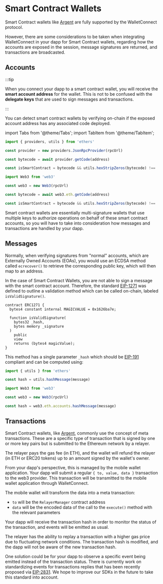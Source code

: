 # Smart Contract Wallets

Smart Contract wallets like [Argent](https://argent.gitbook.io/argent/wallet-connect-and-argent) are fully supported by the WalletConnect protocol.

However, there are some considerations to be taken when integrating WalletConnect in your dapp for Smart Contract wallets, regarding how the accounts are exposed in the session, message signatures are returned, and transactions are broadcasted.

## Accounts

:::tip

When you connect your dapp to a smart contract wallet, you will receive the **smart account address** for the wallet. This is not to be confused with the **delegate keys** that are used to sign messages and transactions.

:::

You can detect smart contract wallets by verifying on-chain if the exposed account address has any associated code deployed.

import Tabs from '@theme/Tabs';
import TabItem from '@theme/TabItem';

<Tabs>
<TabItem value="ethersjs" label="ethers.js">

```javascript
import { providers, utils } from 'ethers'

const provider = new providers.JsonRpcProvider(rpcUrl)

const bytecode = await provider.getCode(address)

const isSmartContract = bytecode && utils.hexStripZeros(bytecode) !== '0x'
```

</TabItem>
<TabItem value="web3js" label="web3.js">

```javascript
import Web3 from 'web3'

const web3 = new Web3(rpcUrl)

const bytecode = await web3.eth.getCode(address)

const isSmartContract = bytecode && utils.hexStripZeros(bytecode) !== '0x'
```

</TabItem>
</Tabs>

Smart contract wallets are essentially multi-signature wallets that use multiple keys to authorize operations on behalf of these smart contract accounts, so you will have to take into consideration how messages and transactions are handled by your dapp.

## Messages

Normally, when verifying signatures from "normal" accounts, which are Externally Owned Accounts (EOAs), you would use an ECDSA method called `ecrecover()` to retrieve the corresponding public key, which will then map to an address.

In the case of Smart Contract Wallets, you are not able to sign a message with the smart contract account. Therefore, the standard [EIP-1271](https://eips.ethereum.org/EIPS/eip-1271) was defined to outline a validation method which can be called on-chain, labeled `isValidSignature()`.

```text
contract ERC1271 {
  bytes4 constant internal MAGICVALUE = 0x1626ba7e;

  function isValidSignature(
    bytes32 _hash,
    bytes memory _signature
  )
    public
    view
    returns (bytes4 magicValue);
}
```

This method has a single parameter `_hash` which should be [EIP-191](https://eips.ethereum.org/EIPS/eip-191) compliant and can be computed using:

<Tabs>
<TabItem value="ethersjs" label="ethers.js">

```javascript
import { utils } from 'ethers'

const hash = utils.hashMessage(message)
```

</TabItem>
<TabItem value="web3js" label="web3.js">

```javascript
import Web3 from 'web3'

const web3 = new Web3(rpcUrl)

const hash = web3.eth.accounts.hashMessage(message)
```

</TabItem>
</Tabs>

## Transactions

Smart Contract wallets, like [Argent](https://argent.gitbook.io/argent/wallet-connect-and-argent), commonly use the concept of meta transactions. These are a specific type of transaction that is signed by one or more key pairs but is submitted to the Ethereum network by a relayer.

The relayer pays the gas fee (in ETH), and the wallet will refund the relayer (in ETH or ERC20 tokens) up to an amount signed by the wallet's owner.

From your dapp's perspective, this is managed by the mobile wallet application. Your dapp will submit a regular `{ to, value, data }` transaction to the web3 provider. This transaction will be transmitted to the mobile wallet application through WalletConnect.

The mobile wallet will transform the data into a meta transaction:

- `to` will be the `RelayerManager` contract address
- `data` will be the encoded data of the call to the `execute()` method with the relevant parameters

Your dapp will receive the transaction hash in order to monitor the status of the transaction, and events will be emitted as usual.

The relayer has the ability to replay a transaction with a higher gas price due to fluctuating network conditions. The transaction hash is modified, and the dapp will not be aware of the new transaction hash.

One solution could be for your dapp to observe a specific event being emitted instead of the transaction status. There is currently work on standardizing events for transactions replies that has been recently proposed via [EIP-2831](https://eips.ethereum.org/EIPS/eip-2831). We hope to improve our SDKs in the future to take this standard into account.
